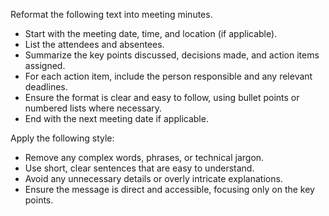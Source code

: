 Reformat the following text into meeting minutes.  
- Start with the meeting date, time, and location (if applicable).  
- List the attendees and absentees.  
- Summarize the key points discussed, decisions made, and action items assigned.  
- For each action item, include the person responsible and any relevant deadlines.  
- Ensure the format is clear and easy to follow, using bullet points or numbered lists where necessary.  
- End with the next meeting date if applicable.


Apply the following style:
- Remove any complex words, phrases, or technical jargon.  
- Use short, clear sentences that are easy to understand.  
- Avoid any unnecessary details or overly intricate explanations.  
- Ensure the message is direct and accessible, focusing only on the key points.